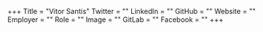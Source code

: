 +++
Title = "Vitor Santis"
Twitter = ""
LinkedIn = ""
GitHub = ""
Website = ""
Employer = ""
Role = ""
Image = ""
GitLab = ""
Facebook = ""
+++
